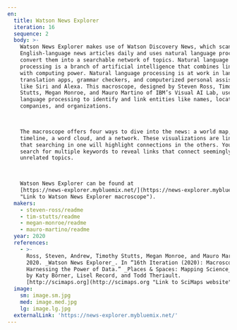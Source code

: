 ```yaml
---
en:
  title: Watson News Explorer
  iteration: 16
  sequence: 2
  body: >-
    Watson News Explorer makes use of Watson Discovery News, which scans 300,000
    English-language news articles daily and uses natural language processing to
    convert them into a searchable network of topics. Natural language
    processing is a branch of artificial intelligence that combines linguistics
    with computing power. Natural language processing is at work in language
    translation apps, grammar checkers, and computerized personal assistants
    like Siri and Alexa. This macroscope, designed by Steven Ross, Timothy
    Stutts, Megan Monroe, and Mauro Martino of IBM’s Visual AI Lab, uses natural
    language processing to identify and link entities like names, locations,
    companies, and organizations.

      

    The macroscope offers four ways to dive into the news: a world map, a
    timeline, a word cloud, and a network. These visualizations are linked, so
    that searching in one will highlight connections in the others. You can also
    search for multiple keywords to reveal links that connect seemingly
    unrelated topics.

      

    Watson News Explorer can be found at
    [https://news-explorer.mybluemix.net/](https://news-explorer.mybluemix.net/
    "Link to Watson News Explorer macroscope").
  makers:
    - steven-ross/readme
    - tim-stutts/readme
    - megan-monroe/readme
    - mauro-martino/readme
  year: 2020
  references:
    - >-
      Ross, Steven, Andrew, Timothy Stutts, Megan Monroe, and Mauro Martino.
      2020. _Watson News Explorer_. In “16th Iteration (2020): Macroscopes for
      Harnessing the Power of Data.” _Places & Spaces: Mapping Science_, edited
      by Katy Börner, Lisel Record, and Todd Theriault.
      [http://scimaps.org](http://scimaps.org "Link to SciMaps website").
  image:
    sm: image.sm.jpg
    med: image.med.jpg
    lg: image.lg.jpg
  externalLink: 'https://news-explorer.mybluemix.net/'
---
```

